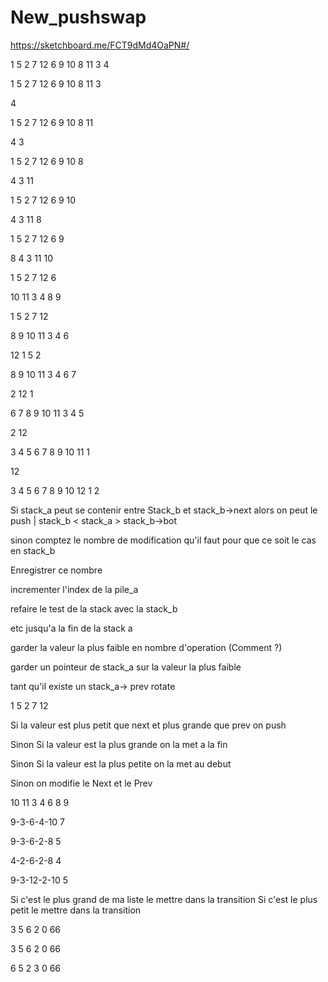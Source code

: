 # New_pushswap

https://sketchboard.me/FCT9dMd4OaPN#/

1 5 2 7 12 6 9 10 8 11 3 4

1 5 2 7 12 6 9 10 8 11 3

4

1 5 2 7 12 6 9 10 8 11 

4 3

1 5 2 7 12 6 9 10 8

4 3 11

1 5 2 7 12 6 9 10

4 3 11 8

1 5 2 7 12 6 9

8 4 3 11 10

1 5 2 7 12 6

10 11 3 4 8 9

1 5 2 7 12

8 9 10 11 3 4 6

12 1 5 2

8 9 10 11 3 4 6 7

2 12 1

6 7 8 9 10 11 3 4 5

2 12

3 4 5 6 7 8 9 10 11 1

12

3 4 5 6 7 8 9 10 12 1 2


Si stack_a peut se contenir entre Stack_b et stack_b->next alors on peut le push | stack_b < stack_a > stack_b->bot

sinon comptez le nombre de modification qu'il faut pour que ce soit le cas en stack_b

Enregistrer ce nombre

incrementer l'index de la pile_a

refaire le test de la stack avec la stack_b

etc jusqu'a la fin de la stack a

garder la valeur la plus faible en nombre d'operation (Comment ?)

garder un pointeur de stack_a sur la valeur la plus faible

tant qu'il existe un stack_a-> prev rotate

1 5 2 7 12

Si la valeur est plus petit que next et plus grande que prev on push

Sinon Si la valeur est la plus grande on la met a la fin

Sinon Si la valeur est la plus petite on la met au debut

Sinon on modifie le Next et le Prev

10 11 3 4 6 8 9

9-3-6-4-10  7

9-3-6-2-8 5

4-2-6-2-8 4

9-3-12-2-10 5

Si c'est le plus grand de ma liste le mettre dans la transition
Si c'est le plus petit le mettre dans la transition




3 5 6 2 0 66

3
5
6
2
0
66

6   5
2   3
0
66

